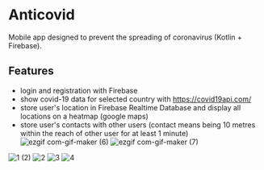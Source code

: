 # Anticovid
Mobile app designed to prevent the spreading of coronavirus (Kotlin + Firebase).

## Features
- login and registration with Firebase
- show covid-19 data for selected country with https://covid19api.com/
- store user's location in Firebase Realtime Database and display all locations on a heatmap (google maps)
- store user's contacts with other users (contact means being  10 metres within the reach of other user for at least 1 minute)
![ezgif com-gif-maker (6)](https://user-images.githubusercontent.com/61971053/121818356-ff8c4980-cc86-11eb-8200-f24f93166dc3.gif)
![ezgif com-gif-maker (7)](https://user-images.githubusercontent.com/61971053/121818357-01560d00-cc87-11eb-9d93-c5c0f6c0af12.gif)  

![1 (2)](https://user-images.githubusercontent.com/61971053/121817673-087b1c00-cc83-11eb-83b9-95095022df62.gif) 
![2](https://user-images.githubusercontent.com/61971053/121817674-0913b280-cc83-11eb-949a-f5c443aafeb7.gif) 
![3](https://user-images.githubusercontent.com/61971053/121817942-a0c5d080-cc84-11eb-95a1-7214015af452.gif)
![4](https://user-images.githubusercontent.com/61971053/121818146-bc7da680-cc85-11eb-9540-e6d1ec714622.gif)



